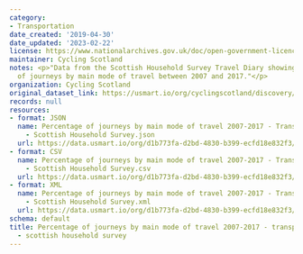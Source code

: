 ```yaml
---
category:
- Transportation
date_created: '2019-04-30'
date_updated: '2023-02-22'
license: https://www.nationalarchives.gov.uk/doc/open-government-licence/version/3/
maintainer: Cycling Scotland
notes: <p>"Data from the Scottish Household Survey Travel Diary showing percentage
  of journeys by main mode of travel between 2007 and 2017."</p>
organization: Cycling Scotland
original_dataset_link: https://usmart.io/org/cyclingscotland/discovery/discovery-view-detail/43ea90d9-39d4-44a6-bb44-b83a6955f6ab
records: null
resources:
- format: JSON
  name: Percentage of journeys by main mode of travel 2007-2017 - Transport and Travel
    - Scottish Household Survey.json
  url: https://data.usmart.io/org/d1b773fa-d2bd-4830-b399-ecfd18e832f3/resource?resourceGUID=febbc0b9-e30b-4743-9d62-77b029c696dd
- format: CSV
  name: Percentage of journeys by main mode of travel 2007-2017 - Transport and Travel
    - Scottish Household Survey.csv
  url: https://data.usmart.io/org/d1b773fa-d2bd-4830-b399-ecfd18e832f3/resource?resourceGUID=1e4e42a2-e891-4595-bbe7-043491118569
- format: XML
  name: Percentage of journeys by main mode of travel 2007-2017 - Transport and Travel
    - Scottish Household Survey.xml
  url: https://data.usmart.io/org/d1b773fa-d2bd-4830-b399-ecfd18e832f3/resource?resourceGUID=48559fa7-126e-4d5a-9f5f-4ded9ca4d30f
schema: default
title: Percentage of journeys by main mode of travel 2007-2017 - transport and travel
  - scottish household survey
---
```


